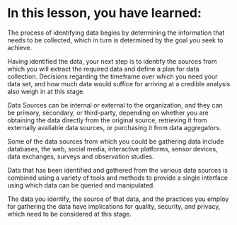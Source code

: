 # In this lesson, you have learned: 

The process of identifying data begins by determining the information that needs to be collected, which in turn is determined by the goal you seek to achieve. 

Having identified the data, your next step is to identify the sources from which you will extract the required data and define a plan for data collection. Decisions regarding the timeframe over which you need your data set, and how much data would suffice for arriving at a credible analysis also weigh in at this stage.  

Data Sources can be internal or external to the organization, and they can be primary, secondary, or third-party, depending on whether you are obtaining the data directly from the original source, retrieving it from externally available data sources, or purchasing it from data aggregators. 

Some of the data sources from which you could be gathering data include databases, the web, social media, interactive platforms, sensor devices, data exchanges, surveys and observation studies. 

Data that has been identified and gathered from the various data sources is combined using a variety of tools and methods to provide a single interface using which data can be queried and manipulated. 

The data you identify, the source of that data, and the practices you employ for gathering the data have implications for quality, security, and privacy, which need to be considered at this stage.  